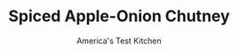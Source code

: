 ---
layout: ../../layouts/MarkdownPostLayout.astro
title: Spiced Apple-Onion Chutney
author: America's Test Kitchen
pubDate: 2023-03-15
description: "These chutneys come together quickly and are a great complement with our Maple Roast Turkey Breast."
image_url: https://res.cloudinary.com/hksqkdlah/image/upload/ar_1:1,c_fill,dpr_2.0,f_auto,fl_lossy.progressive.strip_profile,g_faces:auto,q_auto:low,w_344/24581_sfs-chutney-001-279535
tags: ["Fruit","Condiments"]
calories: 935
protein: 
carbohydrates: 47
fats: 
fiber: 4
ingredients: ["1 tablespoon, vegetable oil","3 , Granny Smith apples, peeled, cored, and chopped","1/2 cup, finely chopped red onion","1/2 cup, cider vinegar","1/2 cup, apple jelly","1/2 teaspoon, ground cinnamon","1/4 teaspoon, ground nutmeg"]
serves: 4
time: "35 minutes"
instructions: ["Heat oil in large nonstick skillet over medium-high heat. Cook apples until lightly browned, about 5 minutes.","Add red onion and cook 2 minutes. Stir in cider vinegar and apple jelly and simmer until thickened, about 5 minutes.","Remove from heat. Stir in cinnamon and nutmeg and cool to room temperature."]
nutrition: ["240 mg Potassium","32 mg Phosphorus","24 mg Calcium","12 mg Magnesium","16 mg Sodium","3 g Fat","2 g Monounsaturated","5 mg Vitamin C","4 g Fiber","12 µg Folate (food)","32 g Sugars","4 µg Vitamin K","169 g Water","47 g Carbs","8 µg Folate equivalent (total)","1 mg Vitamin E","6 µg Vitamin A","233 kcal Energy","19 g Sugars, added","935 calories"]
notes: "This chutney is great with our Maple Roast Turkey Breast."
---